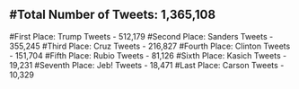 #Total Number of Tweets: 1,365,108 
---
#First Place: Trump Tweets - 512,179
#Second Place: Sanders Tweets - 355,245
#Third Place: Cruz Tweets - 216,827
#Fourth Place: Clinton Tweets - 151,704
#Fifth Place: Rubio Tweets - 81,126
#Sixth Place: Kasich Tweets - 19,231
#Seventh Place: Jeb! Tweets - 18,471
#Last Place: Carson Tweets - 10,329
